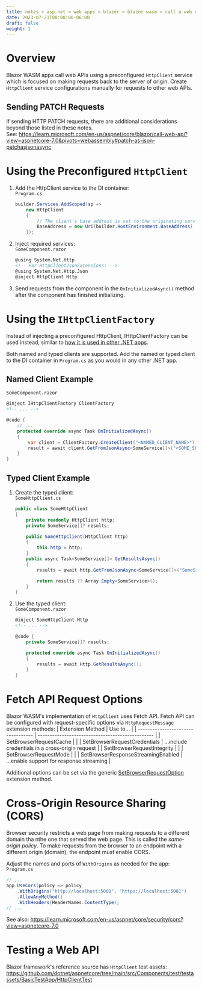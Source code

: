 ```yaml
---
title: notes > asp.net > web apps > blazor > blazor wasm > call a web api
date: 2023-07-21T00:00:00-06:00
draft: false
weight: 1
---
```


# Overview
Blazor WASM apps call web APIs using a preconfigured `HttpClient` service which is focused on making requests back to the server of origin.  Create `HttpClient` service configurations manually for requests to other web APIs.

## Sending PATCH Requests
If sending HTTP PATCH requests, there are additional considerations beyond those listed in these notes.  
See: https://learn.microsoft.com/en-us/aspnet/core/blazor/call-web-api?view=aspnetcore-7.0&pivots=webassembly#patch-as-json-patchasjsonasync

# Using the Preconfigured `HttpClient`
1. Add the HttpClient service to the DI container:  
    `Program.cs`
    ```cs
    builder.Services.AddScoped(sp => 
        new HttpClient
        {
            // The client's base address is set to the originating server's address:
            BaseAddress = new Uri(builder.HostEnvironment.BaseAddress)
        });
    ```
2. Inject required services:  
    `SomeComponent.razor`
    ```html
    @using System.Net.Http 
    <!-- For HttpClientJsonExtensions: -->
    @using System.Net.Http.Json 
    @inject HttpClient Http
    ```

3. Send requests from the component in the `OnInitializedAsync()` method after the component has finished initializing.

# Using the `IHttpClientFactory`
Instead of injecting a preconfigured HttpClient, IHttpClientFactory can be used instead, similar to [how it is used in other .NET apps](../../../../dotnet/libraries/system.net.http/ihttpclientfactory.md).

Both named and typed clients are supported.
Add the named or typed client to the DI container in `Program.cs` as you would in any other .NET app.

## Named Client Example  
`SomeComponent.razor`
```html
@inject IHttpClientFactory ClientFactory
<!-- ... -->
```
```cs
@code {
    // ...
    protected override async Task OnInitializedAsync()
    {
        var client = ClientFactory.CreateClient("<NAMED_CLIENT_NAME>");
        result = await client.GetFromJsonAsync<SomeService[]>("<SOME_SERVICE>");
    }
}
```

## Typed Client Example
1. Create the typed client:  
    `SomeHttpClient.cs`
    ```cs
    public class SomeHttpClient
    {
        private readonly HttpClient http;
        private SomeService[]? results;

        public SomeHttpClient(HttpClient http)
        {
            this.http = http;
        }
        public async Task<SomeService[]> GetResultsAsync()
        {
            results = await http.GetFromJsonAsync<SomeService[]>("SomeService");

            return results ?? Array.Empty<SomeService>();
        }
    }
    ```
2. Use the typed client:  
    `SomeComponent.razor`
    ```html
    @inject SomeHttpClient Http
    <!-- ... -->
    ```
    ```cs
    @code {
        private SomeService[]? results;

        protected override async Task OnInitializedAsync()
        {
            results = await Http.GetResultsAsync();
        }
    }
    ```

# Fetch API Request Options
Blazor WASM's implementation of `HttpClient` uses Fetch API.  Fetch API can be configured with request-specific options via `HttpRequestMessage` extension methods:
| Extension Method                   | Use to...                                        |
| ---------------------------------- | ------------------------------------------------ |
| SetBrowserRequestCache             |                                                  |
| SetBrowserRequestCredentials       | ...include credentials in a cross-origin request |
| SetBrowserRequestIntegrity         |                                                  |
| SetBrowserRequestMode              |                                                  |
| SetBrowserResponseStreamingEnabled | ...enable support for response streaming         |

Additional options can be set via the generic [SetBrowserRequestOption](https://learn.microsoft.com/en-us/dotnet/api/microsoft.aspnetcore.components.webassembly.http.webassemblyhttprequestmessageextensions.setbrowserrequestoption?view=aspnetcore-7.0) extension method.

# Cross-Origin Resource Sharing (CORS)
Browser security restricts a web page from making requests to a different domain tha nthe one that served the web page.  This is called the *same-origin policy*.  To make requests from the browser to an endpoint with a different origin (domain), the endpoint must enable CORS.

Adjust the names and ports of `WithOrigins` as needed for the app:  
`Program.cs`
```cs
// ...
app.UseCors(policy => policy
    .WithOrigins("http://localhost:5000", "https://localhost:5001")
    .AllowAnyMethod()
    .WithHeaders(HeaderNames.ContentType);
// ...
```

See also: https://learn.microsoft.com/en-us/aspnet/core/security/cors?view=aspnetcore-7.0

# Testing a Web API
Blazor framework's reference source has `HttpClient` test assets: https://github.com/dotnet/aspnetcore/tree/main/src/Components/test/testassets/BasicTestApp/HttpClientTest
